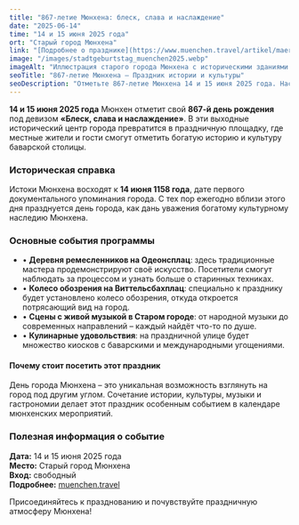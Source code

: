 ```yaml
---
title: "867-летие Мюнхена: блеск, слава и наслаждение"
date: "2025-06-14"
time: "14 и 15 июня 2025 года"
ort: "Старый город Мюнхена"
link: "[Подробнее о празднике](https://www.muenchen.travel/artikel/maerkte-feste/stadtgeburtstag)"
image: "/images/stadtgeburtstag_muenchen2025.webp"
imageAlt: "Иллюстрация старого города Мюнхена с историческими зданиями и повозками в честь дня города"
seoTitle: "867-летие Мюнхена – Праздник истории и культуры"
seoDescription: "Отметьте 867-летие Мюнхена 14 и 15 июня 2025 года. Наслаждайтесь блеском и славой в Старом городе с уникальными мероприятиями, вкусной едой и захватывающими выступлениями."
---
```


**14 и 15 июня 2025 года** Мюнхен отметит свой **867-й день рождения** под девизом **«Блеск, слава и наслаждение»**. В эти выходные исторический центр города превратится в праздничную площадку, где местные жители и гости смогут отметить богатую историю и культуру баварской столицы.

### Историческая справка
Истоки Мюнхена восходят к **14 июня 1158 года**, дате первого документального упоминания города. С тех пор ежегодно вблизи этого дня празднуется день города, как дань уважения богатому культурному наследию Мюнхена.

### Основные события программы
- • **Деревня ремесленников на Одеонсплац**: здесь традиционные мастера продемонстрируют своё искусство. Посетители смогут наблюдать за процессом и узнать больше о старинных техниках.
- • **Колесо обозрения на Виттельсбахплац**: специально к празднику будет установлено колесо обозрения, откуда откроется потрясающий вид на город.
- • **Сцены с живой музыкой в Старом городе**: от народной музыки до современных направлений – каждый найдёт что-то по душе.
- • **Кулинарные удовольствия**: на праздничной улице будет множество киосков с баварскими и международными угощениями.

#### Почему стоит посетить этот праздник
День города Мюнхена – это уникальная возможность взглянуть на город под другим углом. Сочетание истории, культуры, музыки и гастрономии делает этот праздник особенным событием в календаре мюнхенских мероприятий.

### Полезная информация о событие
**Дата:** 14 и 15 июня 2025 года  
**Место:** Старый город Мюнхена  
**Вход:** свободный  
**Подробнее:** [muenchen.travel](https://www.muenchen.travel/artikel/maerkte-feste/stadtgeburtstag)  

Присоединяйтесь к празднованию и почувствуйте праздничную атмосферу Мюнхена!